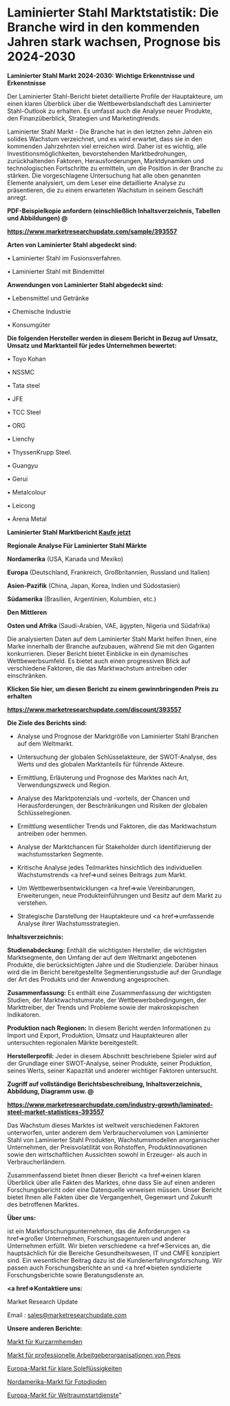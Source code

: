 # Laminierter Stahl Marktstatistik: Die Branche wird in den kommenden Jahren stark wachsen, Prognose bis 2024-2030

<strong>Laminierter Stahl Markt 2024-2030: Wichtige Erkenntnisse und Erkenntnisse</strong>

Der Laminierter Stahl-Bericht bietet detaillierte Profile der Hauptakteure, um einen klaren Überblick über die Wettbewerbslandschaft des Laminierter Stahl-Outlook zu erhalten. Es umfasst auch die Analyse neuer Produkte, den Finanzüberblick, Strategien und Marketingtrends.

Laminierter Stahl Markt - Die Branche hat in den letzten zehn Jahren ein solides Wachstum verzeichnet, und es wird erwartet, dass sie in den kommenden Jahrzehnten viel erreichen wird. Daher ist es wichtig, alle Investitionsmöglichkeiten, bevorstehenden Marktbedrohungen, zurückhaltenden Faktoren, Herausforderungen, Marktdynamiken und technologischen Fortschritte zu ermitteln, um die Position in der Branche zu stärken. Die vorgeschlagene Untersuchung hat alle oben genannten Elemente analysiert, um dem Leser eine detaillierte Analyse zu präsentieren, die zu einem erwarteten Wachstum in seinem Geschäft anregt.



<strong><b>PDF-Beispielkopie anfordern (einschließlich Inhaltsverzeichnis, Tabellen und Abbildungen) @ </b></strong>

<strong><a href=https://www.marketresearchupdate.com/sample/393557>

<strong>https://www.marketresearchupdate.com/sample/393557</u></a></strong></strong>



<strong>Arten von Laminierter Stahl abgedeckt sind:</strong>

• Laminierter Stahl im Fusionsverfahren.

• Laminierter Stahl mit Bindemittel



<strong>Anwendungen von Laminierter Stahl abgedeckt sind:</strong>

• Lebensmittel und Getränke

• Chemische Industrie

• Konsumgüter



<strong>Die folgenden Hersteller werden in diesem Bericht in Bezug auf Umsatz, Umsatz und Marktanteil für jedes Unternehmen bewertet:</strong>

• Toyo Kohan

• NSSMC

• Tata steel

• JFE

• TCC Steel

• ORG

• Lienchy

• ThyssenKrupp Steel.

• Guangyu

• Gerui

• Metalcolour

• Leicong

• Arena Metal



<strong>Laminierter Stahl Marktbericht <a href=https://www.marketresearchupdate.com/buynow/393557>Kaufe jetzt</a></strong>



<strong>Regionale Analyse Für Laminierter Stahl Märkte</strong>



<strong>Nordamerika</strong> (USA, Kanada und Mexiko)



<strong>Europa</strong> (Deutschland, Frankreich, Großbritannien, Russland und Italien)



<strong>Asien-Pazifik</strong> (China, Japan, Korea, Indien und Südostasien)



<strong>Südamerika</strong> (Brasilien, Argentinien, Kolumbien, etc.)



<strong>Den Mittleren</strong> 

<strong>Osten und Afrika</strong> (Saudi-Arabien, VAE, ägypten, Nigeria und Südafrika)

Die analysierten Daten auf dem Laminierter Stahl Markt helfen Ihnen, eine Marke innerhalb der Branche aufzubauen, während Sie mit den Giganten konkurrieren. Dieser Bericht bietet Einblicke in ein dynamisches Wettbewerbsumfeld. Es bietet auch einen progressiven Blick auf verschiedene Faktoren, die das Marktwachstum antreiben oder einschränken.



<strong>Klicken Sie hier, um diesen Bericht zu einem gewinnbringenden Preis zu erhalten
</strong>

<strong><a href=https://www.marketresearchupdate.com/discount/393557>https://www.marketresearchupdate.com/discount/393557</b></u></strong></a>



<strong>Die Ziele des Berichts sind:</strong>

- Analyse und Prognose der Marktgröße von Laminierter Stahl Branchen auf dem Weltmarkt.

- Untersuchung der globalen Schlüsselakteure, der SWOT-Analyse, des Werts und des globalen Marktanteils für führende Akteure.

- Ermittlung, Erläuterung und Prognose des Marktes nach Art, Verwendungszweck und Region.

- Analyse des Marktpotenzials und -vorteils, der Chancen und Herausforderungen, der Beschränkungen und Risiken der globalen Schlüsselregionen.

- Ermittlung wesentlicher Trends und Faktoren, die das Marktwachstum antreiben oder hemmen.

- Analyse der Marktchancen für Stakeholder durch Identifizierung der wachstumsstarken Segmente.

- Kritische Analyse jedes Teilmarktes hinsichtlich des individuellen Wachstumstrends <a href=>und</a> seines Beitrags zum Markt.

- Um Wettbewerbsentwicklungen <a href=>wie</a> Vereinbarungen, Erweiterungen, neue Produkteinführungen und Besitz auf dem Markt zu verstehen.

- Strategische Darstellung der Hauptakteure und <a href=>umfas</a>sende Analyse ihrer Wachstumsstrategien.



<strong>Inhaltsverzeichnis:</strong>



<strong>Studienabdeckung:</strong> Enthält die wichtigsten Hersteller, die wichtigsten Marktsegmente, den Umfang der auf dem Weltmarkt angebotenen Produkte, die berücksichtigten Jahre und die Studienziele. Darüber hinaus wird die im Bericht bereitgestellte Segmentierungsstudie auf der Grundlage der Art des Produkts und der Anwendung angesprochen.



<strong>Zusammenfassung:</strong> Es enthält eine Zusammenfassung der wichtigsten Studien, der Marktwachstumsrate, der Wettbewerbsbedingungen, der Markttreiber, der Trends und Probleme sowie der makroskopischen Indikatoren.



<strong>Produktion nach Regionen:</strong> In diesem Bericht werden Informationen zu Import und Export, Produktion, Umsatz und Hauptakteuren aller untersuchten regionalen Märkte bereitgestellt.



<strong>Herstellerprofil:</strong> Jeder in diesem Abschnitt beschriebene Spieler wird auf der Grundlage einer SWOT-Analyse, seiner Produkte, seiner Produktion, seines Werts, seiner Kapazität und anderer wichtiger Faktoren untersucht.



<strong><b>Zugriff auf vollständige Berichtsbeschreibung, Inhaltsverzeichnis, Abbildung, Diagramm usw. @ </b></strong>

<strong><a href=https://www.marketresearchupdate.com/industry-growth/laminated-steel-market-statistices-393557>https://www.marketresearchupdate.com/industry-growth/laminated-steel-market-statistices-393557</a></strong>

Das Wachstum dieses Marktes ist weltweit verschiedenen Faktoren unterworfen, unter anderem dem Verbrauchervolumen von Laminierter Stahl von Laminierter Stahl Produkten, Wachstumsmodellen anorganischer Unternehmen, der Preisvolatilität von Rohstoffen, Produktinnovationen sowie den wirtschaftlichen Aussichten sowohl in Erzeuger- als auch in Verbraucherländern.

Zusammenfassend bietet Ihnen dieser Bericht <a href=>einen</a> klaren Überblick über alle Fakten des Marktes, ohne dass Sie auf einen anderen Forschungsbericht oder eine Datenquelle verweisen müssen. Unser Bericht bietet Ihnen alle Fakten über die Vergangenheit, Gegenwart und Zukunft des betroffenen Marktes.



<strong>Über uns:</strong>

 ist ein Marktforschungsunternehmen, das die Anforderungen <a href=>großer</a> Unternehmen, Forschungsagenturen und anderer Unternehmen erfüllt. Wir bieten verschiedene <a href=>Services</a> an, die hauptsächlich für die Bereiche Gesundheitswesen, IT und CMFE konzipiert sind. Ein wesentlicher Beitrag dazu ist die Kundenerfahrungsforschung. Wir passen auch Forschungsberichte an und <a href=>bieten</a> syndizierte Forschungsberichte sowie Beratungsdienste an.



<strong><a href=>Kontaktiere uns:</a></strong>

Market Research Update

Email : sales@marketresearchupdate.com



<strong>Unsere anderen Berichte:</strong>

<a href=https://www.linkedin.com/pulse/short-sleeve-shirt-market-latest-report-outstanding-growth>Markt für Kurzarmhemden</a>

<a href=https://www.linkedin.com/pulse/peos-professional-employer-organizations-market-size-industry>Markt für professionelle Arbeitgeberorganisationen von Peos</a>

<a href=https://www.linkedin.com/pulse/europe-clear-brine-fluids-market-size-share-trends>Europa-Markt für klare Soleflüssigkeiten</a>

<a href=https://www.linkedin.com/pulse/north-america-photodiode-market-2023-latest>Nordamerika-Markt für Fotodioden</a>

<a href=https://www.linkedin.com/pulse/europe-space-launch-services-market-expecting>Europa-Markt für Weltraumstartdienste</a>"
